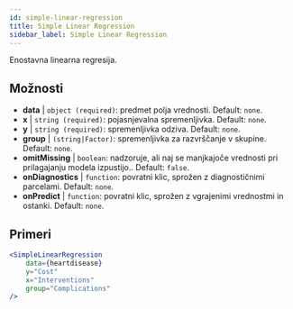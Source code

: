 ```yaml
---
id: simple-linear-regression
title: Simple Linear Regression
sidebar_label: Simple Linear Regression
---
```


Enostavna linearna regresija.

## Možnosti

* __data__ | `object (required)`: predmet polja vrednosti. Default: `none`.
* __x__ | `string (required)`: pojasnjevalna spremenljivka. Default: `none`.
* __y__ | `string (required)`: spremenljivka odziva. Default: `none`.
* __group__ | `(string|Factor)`: spremenljivka za razvrščanje v skupine. Default: `none`.
* __omitMissing__ | `boolean`: nadzoruje, ali naj se manjkajoče vrednosti pri prilagajanju modela izpustijo.. Default: `false`.
* __onDiagnostics__ | `function`: povratni klic, sprožen z diagnostičnimi parcelami. Default: `none`.
* __onPredict__ | `function`: povratni klic, sprožen z vgrajenimi vrednostmi in ostanki. Default: `none`.


## Primeri

```jsx live
<SimpleLinearRegression 
    data={heartdisease} 
    y="Cost"
    x="Interventions"
    group="Complications"
/>
```

